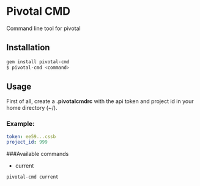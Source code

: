 # Pivotal CMD

Command line tool for pivotal

## Installation

```bash
gem install pivotal-cmd
$ pivotal-cmd <command>
```

## Usage

First of all, create a __.pivotalcmdrc__ with the api token and project id
in your home directory (~/).

### Example:

```yaml
token: ee59...cssb
project_id: 999
```

###Available commands
- current

```bash
pivotal-cmd current
```
